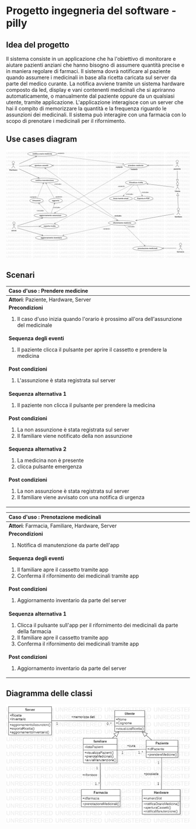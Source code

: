 # Progetto ingegneria del software - pilly

## **Idea del progetto**

Il sistema consiste in un applicazione che ha l'obiettivo di monitorare e aiutare pazienti anziani che hanno bisogno di assumere quantità precise e in maniera regolare di farmaci.
Il sistema dovrà notificare al paziente quando assumere i medicinali in base alla ricetta caricata sul server da parte del medico curante.
La notifica avviene tramite un sistema hardware composto da led, display e vani contenenti medicinali che si apriranno automaticamente, o manualmente dal paziente oppure da un qualsiasi utente, tramite applicazione.
L'applicazione interagisce con un server che hai il compito di memorizzare la quantità e la frequenza riguardo le assunzioni dei medicinali.
Il sistema può interagire con una farmacia con lo scopo di prenotare i medicinali per il rifornimento.

<!---
Tabella per descrivere i requisiti funzionali, descrizione non troppo dettagliata
-->

<!---### **Specifica dei requisiti**

| requisiti funzionali | Descrizione |
| ---------------------| ----------- |
| esempio | prova |
| a | b |

-->

<!---
Qui andrà l'uml dei casi d'uso
-->

<!---
TODO: aprire cassetto dall'app
-->

## **Use cases diagram**

![use cases](UML/UseCaseDiagram1.jpg)

## **Scenari**

| Caso d'uso : Prendere medicine |
| :----------------------------- |
| **Attori**: Paziente, Hardware, Server |
| **Precondizioni**  <ol><li>Il caso d'uso inizia quando l'orario è prossimo all'ora dell'assunzione del medicinale</ol>|
| **Sequenza degli eventi** <ol><li>Il paziente clicca il pulsante per aprire il cassetto e prendere la medicina</ol>|
| **Post condizioni** <ol><li> L'assunzione è stata registrata sul server</ol>|
| **Sequenza alternativa 1** <ol><li>Il paziente non clicca il pulsante per prendere la medicina</ol>|
| **Post condizioni**  <ol><li>La non assunzione è stata registrata sul server</li><li>Il familiare viene notificato della non assunzione</ol>|
| **Sequenza alternativa 2** <ol><li>La medicina non è presente</li><li>clicca pulsante emergenza</ol>|
| **Post condizioni** <ol><li>La non assunzione è stata registrata sul server</li><li>Il familiare viene avvisato con una notifica di urgenza</ol>|


| Caso d'uso : Prenotazione medicinali |
| :----------- |
| **Attori**: Farmacia, Familiare, Hardware, Server  |
| **Precondizioni**  <ol><li>Notifica di manutenzione da parte dell'app</ol>|
| **Sequenza degli eventi** <ol><li>Il familiare apre il cassetto tramite app</li><li>Conferma il rifornimento dei medicinali tramite app</ol>|
| **Post condizioni** <ol><li> Aggiornamento inventario da parte del server</ol>|
| **Sequenza alternativa 1** <ol><li>Clicca il pulsante sull'app per il rifornimento dei medicinali da parte della farmacia</li><li>Il familiare apre il cassetto tramite app</li><li>Conferma il rifornimento dei medicinali tramite app</ol>|
| **Post condizioni**  <ol><li>Aggiornamento inventario da parte del server</ol>|


## **Diagramma delle classi**

![DC](UML/ClassDiagram1.jpg)

 